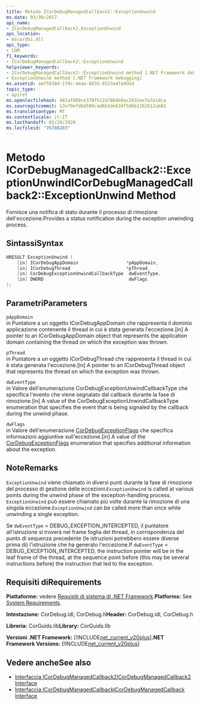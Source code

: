```yaml
---
title: Metodo ICorDebugManagedCallback2::ExceptionUnwind
ms.date: 03/30/2017
api_name:
- ICorDebugManagedCallback2.ExceptionUnwind
api_location:
- mscordbi.dll
api_type:
- COM
f1_keywords:
- ICorDebugManagedCallback2::ExceptionUnwind
helpviewer_keywords:
- ICorDebugManagedCallback2::ExceptionUnwind method [.NET Framework debugging]
- ExceptionUnwind method [.NET Framework debugging]
ms.assetid: aaf5938d-179c-4eaa-8d35-8523a4fadded
topic_type:
- apiref
ms.openlocfilehash: 482afd09ce370fb1247864b9ac2032ee7e3a1dca
ms.sourcegitcommit: 13e79efdbd589cad6b1de634f5d6b1262b12ab01
ms.translationtype: MT
ms.contentlocale: it-IT
ms.lasthandoff: 01/28/2020
ms.locfileid: "76788283"
---
```

# <a name="icordebugmanagedcallback2exceptionunwind-method"></a><span data-ttu-id="a060b-102">Metodo ICorDebugManagedCallback2::ExceptionUnwind</span><span class="sxs-lookup"><span data-stu-id="a060b-102">ICorDebugManagedCallback2::ExceptionUnwind Method</span></span>
<span data-ttu-id="a060b-103">Fornisce una notifica di stato durante il processo di rimozione dell'eccezione.</span><span class="sxs-lookup"><span data-stu-id="a060b-103">Provides a status notification during the exception unwinding process.</span></span>  
  
## <a name="syntax"></a><span data-ttu-id="a060b-104">Sintassi</span><span class="sxs-lookup"><span data-stu-id="a060b-104">Syntax</span></span>  
  
```cpp  
HRESULT ExceptionUnwind (  
    [in] ICorDebugAppDomain                  *pAppDomain,  
    [in] ICorDebugThread                     *pThread,  
    [in] CorDebugExceptionUnwindCallbackType  dwEventType,  
    [in] DWORD                                dwFlags  
);  
```  
  
## <a name="parameters"></a><span data-ttu-id="a060b-105">Parametri</span><span class="sxs-lookup"><span data-stu-id="a060b-105">Parameters</span></span>  
 `pAppDomain`  
 <span data-ttu-id="a060b-106">in Puntatore a un oggetto ICorDebugAppDomain che rappresenta il dominio applicazione contenente il thread in cui è stata generata l'eccezione.</span><span class="sxs-lookup"><span data-stu-id="a060b-106">[in] A pointer to an ICorDebugAppDomain object that represents the application domain containing the thread on which the exception was thrown.</span></span>  
  
 `pThread`  
 <span data-ttu-id="a060b-107">in Puntatore a un oggetto ICorDebugThread che rappresenta il thread in cui è stata generata l'eccezione.</span><span class="sxs-lookup"><span data-stu-id="a060b-107">[in] A pointer to an ICorDebugThread object that represents the thread on which the exception was thrown.</span></span>  
  
 `dwEventType`  
 <span data-ttu-id="a060b-108">in Valore dell'enumerazione CorDebugExceptionUnwindCallbackType che specifica l'evento che viene segnalato dal callback durante la fase di rimozione.</span><span class="sxs-lookup"><span data-stu-id="a060b-108">[in] A value of the CorDebugExceptionUnwindCallbackType enumeration that specifies the event that is being signaled by the callback during the unwind phase.</span></span>  
  
 `dwFlags`  
 <span data-ttu-id="a060b-109">in Valore dell'enumerazione [CorDebugExceptionFlags](cordebugexceptionflags-enumeration.md) che specifica informazioni aggiuntive sull'eccezione.</span><span class="sxs-lookup"><span data-stu-id="a060b-109">[in] A value of the [CorDebugExceptionFlags](cordebugexceptionflags-enumeration.md) enumeration that specifies additional information about the exception.</span></span>  
  
## <a name="remarks"></a><span data-ttu-id="a060b-110">Note</span><span class="sxs-lookup"><span data-stu-id="a060b-110">Remarks</span></span>  
 <span data-ttu-id="a060b-111">`ExceptionUnwind` viene chiamato in diversi punti durante la fase di rimozione del processo di gestione delle eccezioni.</span><span class="sxs-lookup"><span data-stu-id="a060b-111">`ExceptionUnwind` is called at various points during the unwind phase of the exception-handling process.</span></span> <span data-ttu-id="a060b-112">`ExceptionUnwind` può essere chiamato più volte durante la rimozione di una singola eccezione.</span><span class="sxs-lookup"><span data-stu-id="a060b-112">`ExceptionUnwind` can be called more than once while unwinding a single exception.</span></span>  
  
 <span data-ttu-id="a060b-113">Se `dwEventType` = DEBUG_EXCEPTION_INTERCEPTED, il puntatore all'istruzione si troverà nel frame foglia del thread, in corrispondenza del punto di sequenza precedente (le istruzioni potrebbero essere diverse prima di) l'istruzione che ha generato l'eccezione.</span><span class="sxs-lookup"><span data-stu-id="a060b-113">If `dwEventType` = DEBUG_EXCEPTION_INTERCEPTED, the instruction pointer will be in the leaf frame of the thread, at the sequence point before (this may be several instructions before) the instruction that led to the exception.</span></span>  
  
## <a name="requirements"></a><span data-ttu-id="a060b-114">Requisiti di</span><span class="sxs-lookup"><span data-stu-id="a060b-114">Requirements</span></span>  
 <span data-ttu-id="a060b-115">**Piattaforme:** vedere [Requisiti di sistema di .NET Framework](../../../../docs/framework/get-started/system-requirements.md).</span><span class="sxs-lookup"><span data-stu-id="a060b-115">**Platforms:** See [System Requirements](../../../../docs/framework/get-started/system-requirements.md).</span></span>  
  
 <span data-ttu-id="a060b-116">**Intestazione:** CorDebug.idl, CorDebug.h</span><span class="sxs-lookup"><span data-stu-id="a060b-116">**Header:** CorDebug.idl, CorDebug.h</span></span>  
  
 <span data-ttu-id="a060b-117">**Libreria:** CorGuids.lib</span><span class="sxs-lookup"><span data-stu-id="a060b-117">**Library:** CorGuids.lib</span></span>  
  
 <span data-ttu-id="a060b-118">**Versioni .NET Framework:** [!INCLUDE[net_current_v20plus](../../../../includes/net-current-v20plus-md.md)]</span><span class="sxs-lookup"><span data-stu-id="a060b-118">**.NET Framework Versions:** [!INCLUDE[net_current_v20plus](../../../../includes/net-current-v20plus-md.md)]</span></span>  
  
## <a name="see-also"></a><span data-ttu-id="a060b-119">Vedere anche</span><span class="sxs-lookup"><span data-stu-id="a060b-119">See also</span></span>

- [<span data-ttu-id="a060b-120">Interfaccia ICorDebugManagedCallback2</span><span class="sxs-lookup"><span data-stu-id="a060b-120">ICorDebugManagedCallback2 Interface</span></span>](icordebugmanagedcallback2-interface.md)
- [<span data-ttu-id="a060b-121">Interfaccia ICorDebugManagedCallback</span><span class="sxs-lookup"><span data-stu-id="a060b-121">ICorDebugManagedCallback Interface</span></span>](icordebugmanagedcallback-interface.md)
